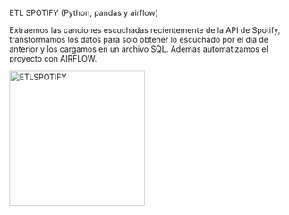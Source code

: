 ETL SPOTIFY (Python, pandas y airflow)

Extraemos las canciones escuchadas recientemente de la API de Spotify, transformamos los datos para solo obtener lo escuchado por el dia de anterior y los cargamos en un archivo SQL.
Ademas automatizamos el proyecto con AIRFLOW.

<img width="242" alt="ETLSPOTIFY" src="https://github.com/Lucianodv/SpotifyETLProject/assets/96886646/f6ff200d-82c2-42d3-b6ed-f176f63ce250">
